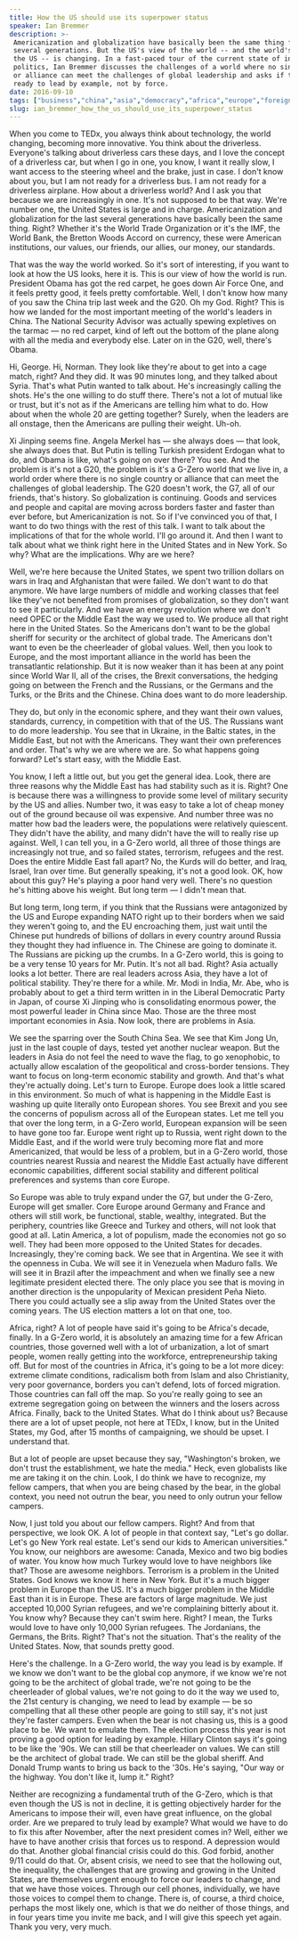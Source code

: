 ```yaml
---
title: How the US should use its superpower status
speaker: Ian Bremmer
description: >-
 Americanization and globalization have basically been the same thing for the last
 several generations. But the US's view of the world -- and the world's view of
 the US -- is changing. In a fast-paced tour of the current state of international
 politics, Ian Bremmer discusses the challenges of a world where no single country
 or alliance can meet the challenges of global leadership and asks if the US is
 ready to lead by example, not by force.
date: 2016-09-10
tags: ["business","china","asia","democracy","africa","europe","foreign-policy","global-issues","global-development","government","iraq","law","iran","middle-east","money","military","motivation","new-york","security","politics","society","south-america","war","tedx","syria"]
slug: ian_bremmer_how_the_us_should_use_its_superpower_status
---
```


When you come to TEDx, you always think about technology, the world changing, becoming
more innovative. You think about the driverless. Everyone's talking about driverless cars
these days, and I love the concept of a driverless car, but when I go in one, you know, I
want it really slow, I want access to the steering wheel and the brake, just in case. I
don't know about you, but I am not ready for a driverless bus. I am not ready for a
driverless airplane. How about a driverless world? And I ask you that because we are
increasingly in one. It's not supposed to be that way. We're number one, the United States
is large and in charge. Americanization and globalization for the last several generations
have basically been the same thing. Right? Whether it's the World Trade Organization or
it's the IMF, the World Bank, the Bretton Woods Accord on currency, these were American
institutions, our values, our friends, our allies, our money, our standards.

That was the way the world worked. So it's sort of interesting, if you want to look at how
the US looks, here it is. This is our view of how the world is run. President Obama has
got the red carpet, he goes down Air Force One, and it feels pretty good, it feels pretty
comfortable. Well, I don't know how many of you saw the China trip last week and the G20.
Oh my God. Right? This is how we landed for the most important meeting of the world's
leaders in China. The National Security Advisor was actually spewing expletives on the
tarmac — no red carpet, kind of left out the bottom of the plane along with all the media
and everybody else. Later on in the G20, well, there's Obama.

Hi, George. Hi, Norman. They look like they're about to get into a cage match, right? And
they did. It was 90 minutes long, and they talked about Syria. That's what Putin wanted to
talk about. He's increasingly calling the shots. He's the one willing to do stuff there.
There's not a lot of mutual like or trust, but it's not as if the Americans are telling
him what to do. How about when the whole 20 are getting together? Surely, when the leaders
are all onstage, then the Americans are pulling their weight. Uh-oh.

Xi Jinping seems fine. Angela Merkel has — she always does — that look, she always does
that. But Putin is telling Turkish president Erdogan what to do, and Obama is like, what's
going on over there? You see. And the problem is it's not a G20, the problem is it's a
G-Zero world that we live in, a world order where there is no single country or alliance
that can meet the challenges of global leadership. The G20 doesn't work, the G7, all of
our friends, that's history. So globalization is continuing. Goods and services and people
and capital are moving across borders faster and faster than ever before, but
Americanization is not. So if I've convinced you of that, I want to do two things with the
rest of this talk. I want to talk about the implications of that for the whole world. I'll
go around it. And then I want to talk about what we think right here in the United States
and in New York. So why? What are the implications. Why are we here?

Well, we're here because the United States, we spent two trillion dollars on wars in Iraq
and Afghanistan that were failed. We don't want to do that anymore. We have large numbers
of middle and working classes that feel like they've not benefited from promises of
globalization, so they don't want to see it particularly. And we have an energy revolution
where we don't need OPEC or the Middle East the way we used to. We produce all that right
here in the United States. So the Americans don't want to be the global sheriff for
security or the architect of global trade. The Americans don't want to even be the
cheerleader of global values. Well, then you look to Europe, and the most important
alliance in the world has been the transatlantic relationship. But it is now weaker than
it has been at any point since World War II, all of the crises, the Brexit conversations,
the hedging going on between the French and the Russians, or the Germans and the Turks, or
the Brits and the Chinese. China does want to do more leadership.

They do, but only in the economic sphere, and they want their own values, standards,
currency, in competition with that of the US. The Russians want to do more leadership. You
see that in Ukraine, in the Baltic states, in the Middle East, but not with the Americans.
They want their own preferences and order. That's why we are where we are. So what happens
going forward? Let's start easy, with the Middle East.

You know, I left a little out, but you get the general idea. Look, there are three reasons
why the Middle East has had stability such as it is. Right? One is because there was a
willingness to provide some level of military security by the US and allies. Number two,
it was easy to take a lot of cheap money out of the ground because oil was expensive. And
number three was no matter how bad the leaders were, the populations were relatively
quiescent. They didn't have the ability, and many didn't have the will to really rise up
against. Well, I can tell you, in a G-Zero world, all three of those things are
increasingly not true, and so failed states, terrorism, refugees and the rest. Does the
entire Middle East fall apart? No, the Kurds will do better, and Iraq, Israel, Iran over
time. But generally speaking, it's not a good look. OK, how about this guy? He's playing a
poor hand very well. There's no question he's hitting above his weight. But long term — I
didn't mean that.

But long term, long term, if you think that the Russians were antagonized by the US and
Europe expanding NATO right up to their borders when we said they weren't going to, and
the EU encroaching them, just wait until the Chinese put hundreds of billions of dollars
in every country around Russia they thought they had influence in. The Chinese are going
to dominate it. The Russians are picking up the crumbs. In a G-Zero world, this is going
to be a very tense 10 years for Mr. Putin. It's not all bad. Right? Asia actually looks a
lot better. There are real leaders across Asia, they have a lot of political stability.
They're there for a while. Mr. Modi in India, Mr. Abe, who is probably about to get a
third term written in in the Liberal Democratic Party in Japan, of course Xi Jinping who
is consolidating enormous power, the most powerful leader in China since Mao. Those are
the three most important economies in Asia. Now look, there are problems in
Asia.

We see the sparring over the South China Sea. We see that Kim Jong Un, just in the last
couple of days, tested yet another nuclear weapon. But the leaders in Asia do not feel the
need to wave the flag, to go xenophobic, to actually allow escalation of the geopolitical
and cross-border tensions. They want to focus on long-term economic stability and growth.
And that's what they're actually doing. Let's turn to Europe. Europe does look a little
scared in this environment. So much of what is happening in the Middle East is washing up
quite literally onto European shores. You see Brexit and you see the concerns of populism
across all of the European states. Let me tell you that over the long term, in a G-Zero
world, European expansion will be seen to have gone too far. Europe went right up to
Russia, went right down to the Middle East, and if the world were truly becoming more flat
and more Americanized, that would be less of a problem, but in a G-Zero world, those
countries nearest Russia and nearest the Middle East actually have different economic
capabilities, different social stability and different political preferences and systems
than core Europe.

So Europe was able to truly expand under the G7, but under the G-Zero, Europe will get
smaller. Core Europe around Germany and France and others will still work, be functional,
stable, wealthy, integrated. But the periphery, countries like Greece and Turkey and
others, will not look that good at all. Latin America, a lot of populism, made the
economies not go so well. They had been more opposed to the United States for decades.
Increasingly, they're coming back. We see that in Argentina. We see it with the openness
in Cuba. We will see it in Venezuela when Maduro falls. We will see it in Brazil after the
impeachment and when we finally see a new legitimate president elected there. The only
place you see that is moving in another direction is the unpopularity of Mexican president
Peña Nieto. There you could actually see a slip away from the United States over the
coming years. The US election matters a lot on that one, too.

Africa, right? A lot of people have said it's going to be Africa's decade, finally. In a
G-Zero world, it is absolutely an amazing time for a few African countries, those governed
well with a lot of urbanization, a lot of smart people, women really getting into the
workforce, entrepreneurship taking off. But for most of the countries in Africa, it's
going to be a lot more dicey: extreme climate conditions, radicalism both from Islam and
also Christianity, very poor governance, borders you can't defend, lots of forced
migration. Those countries can fall off the map. So you're really going to see an extreme
segregation going on between the winners and the losers across Africa. Finally, back to the
United States. What do I think about us? Because there are a lot of upset people, not here
at TEDx, I know, but in the United States, my God, after 15 months of campaigning, we
should be upset. I understand that.

But a lot of people are upset because they say, "Washington's broken, we don't trust the
establishment, we hate the media." Heck, even globalists like me are taking it on the
chin. Look, I do think we have to recognize, my fellow campers, that when you are being
chased by the bear, in the global context, you need not outrun the bear, you need to only
outrun your fellow campers.

Now, I just told you about our fellow campers. Right? And from that perspective, we look
OK. A lot of people in that context say, "Let's go dollar. Let's go New York real estate.
Let's send our kids to American universities." You know, our neighbors are awesome:
Canada, Mexico and two big bodies of water. You know how much Turkey would love to have
neighbors like that? Those are awesome neighbors. Terrorism is a problem in the United
States. God knows we know it here in New York. But it's a much bigger problem in Europe
than the US. It's a much bigger problem in the Middle East than it is in Europe. These are
factors of large magnitude. We just accepted 10,000 Syrian refugees, and we're complaining
bitterly about it. You know why? Because they can't swim here. Right? I mean, the Turks
would love to have only 10,000 Syrian refugees. The Jordanians, the Germans, the Brits.
Right? That's not the situation. That's the reality of the United States. Now, that sounds
pretty good.

Here's the challenge. In a G-Zero world, the way you lead is by example. If we know we
don't want to be the global cop anymore, if we know we're not going to be the architect of
global trade, we're not going to be the cheerleader of global values, we're not going to
do it the way we used to, the 21st century is changing, we need to lead by example — be so
compelling that all these other people are going to still say, it's not just they're
faster campers. Even when the bear is not chasing us, this is a good place to be. We want
to emulate them. The election process this year is not proving a good option for leading by
example. Hillary Clinton says it's going to be like the '90s. We can still be that
cheerleader on values. We can still be the architect of global trade. We can still be the
global sheriff. And Donald Trump wants to bring us back to the '30s. He's saying, "Our way
or the highway. You don't like it, lump it." Right?

Neither are recognizing a fundamental truth of the G-Zero, which is that even though the
US is not in decline, it is getting objectively harder for the Americans to impose their
will, even have great influence, on the global order. Are we prepared to truly lead by
example? What would we have to do to fix this after November, after the next president
comes in? Well, either we have to have another crisis that forces us to respond. A
depression would do that. Another global financial crisis could do this. God forbid,
another 9/11 could do that. Or, absent crisis, we need to see that the hollowing out, the
inequality, the challenges that are growing and growing in the United States, are
themselves urgent enough to force our leaders to change, and that we have those voices.
Through our cell phones, individually, we have those voices to compel them to change. There
is, of course, a third choice, perhaps the most likely one, which is that we do neither of
those things, and in four years time you invite me back, and I will give this speech yet
again. Thank you very, very much.

<!--
ad_duration=3.33
comment_count=53
event="TEDxNewYork"
external_start_time=0
has_talk_citation=1
intro_duration=11.82
is_subtitle_required="False"
is_talk_featured="True"
language="en"
language_swap="False"
native_language="en"
number_of_related_talks=6
number_of_speakers=1
number_of_subtitled_videos=23
number_of_tags=25
number_of_talk_download_languages=23
number_of_talk_more_resources=1
number_of_talk_recommendations=1
number_of_talks_take_actions=0
post_ad_duration=0.83
published_timestamp="2016-10-25 15:17:19"
recording_date="2016-09-10"
speaker_description="Political theorist"
speaker_is_published=1
speaker_name="Ian Bremmer"
talk_name="How the US should use its superpower status"
talk_recommendations_blurb="Check out these resources on the global power, curated by Ian Bremmer."
talks_tags=["business","china","asia","democracy","africa","europe","foreign-policy","global-issues","global-development","government","iraq","law","iran","middle-east","money","military","motivation","new-york","security","politics","society","south-america","war","tedx","syria"]
talks_take_action=[]
url_audio="https://download.ted.com/talks/IanBremmer_2016X.mp3?apikey=acme-roadrunner"
url_photo_speaker="https://pe.tedcdn.com/images/ted/ba2dc9f356f276717011250052c85fb5ae654a96_254x191.jpg"
url_photo_talk="https://s3.amazonaws.com/talkstar-photos/uploads/0a6c0aab-b77a-4baa-b101-a8dcf9e22d9b/IanBremmer_2016X-embed.jpg"
url_webpage="https://www.ted.com/talks/ian_bremmer_how_the_us_should_use_its_superpower_status"
video_type_name="TEDx Talk"
-->